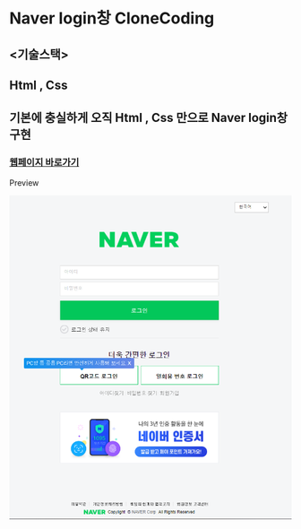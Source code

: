 # Naver login창 CloneCoding

## <기술스택>
## Html , Css 

## 기본에 충실하게 오직 Html , Css 만으로 Naver login창 구현

### [웹페이지 바로가기]('https://wondonghwi.github.io/naver_cloneCoding_CSS/')

Preview

![](img/naver_login.PNG)

